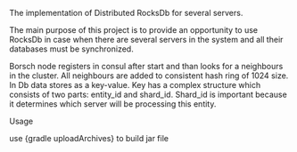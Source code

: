 The implementation of Distributed RocksDb for several servers.

The main purpose of this project is to provide an opportunity to use RocksDb
in case when there are several servers in the system and all their databases must be
synchronized.

Borsch node registers in consul after start and than looks for a neighbours in the cluster.
All neighbours are added to consistent hash ring of 1024 size.
In Db data stores as a key-value. Key has a complex structure which consists of two
parts: entity_id and shard_id. Shard_id is important because it determines which server
will be processing this entity.


Usage

use {gradle uploadArchives} to build jar file